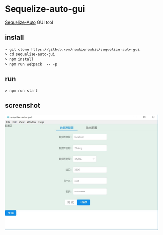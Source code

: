 # Sequelize-auto-gui

[Sequelize-Auto](https://github.com/sequelize/sequelize-auto) GUI tool

## install

```
> git clone https://github.com/newbienewbie/sequelize-auto-gui
> cd sequelize-auto-gui
> npm install
> npm run webpack  -- -p
```


## run 

```
> npm run start
```

## screenshot

![screenshot](https://github.com/newbienewbie/sequelize-auto-gui/raw/master/screenshot.jpg)